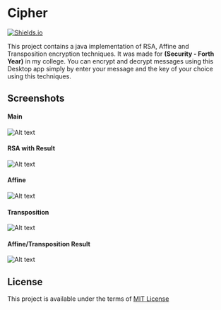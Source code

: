 # Cipher

[![Shields.io](https://img.shields.io/badge/type-college%20project-orange?style=flat)](http://shields.io/)

This project contains a java implementation of RSA, Affine and Transposition encryption techniques. It was made for **(Security - Forth Year)** in my college. You can encrypt and decrypt messages using this Desktop app simply by enter your message and the key of your choice using this techniques.

## Screenshots

#### Main
![Alt text](https://drive.google.com/uc?id=1NVZfd7prv4QpmZgTOlK5MvTqWb2l856b "Screenshot")

#### RSA with Result
![Alt text](https://drive.google.com/uc?id=1CRYxVBb7kFAkvprQHQdMp60bMspTfXii "Screenshot")

#### Affine
![Alt text](https://drive.google.com/uc?id=15U9n6C0ZiTubAgdEtX39ALdDvcxJmkwx "Screenshot")

#### Transposition
![Alt text](https://drive.google.com/uc?id=1i7B72grQGN_JPnH9S2SFZQ4hACuG8AOV "Screenshot")

#### Affine/Transposition Result
![Alt text](https://drive.google.com/uc?id=1Aj9fOeQ8B2vlxjSyFZXQKlQyt7WAdcYc "Screenshot")

## License
This project is available under the terms of [MIT License](https://choosealicense.com/licenses/mit/)
